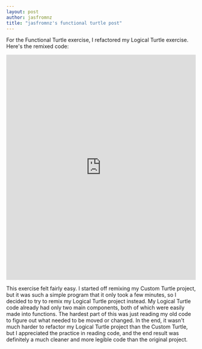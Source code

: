 ```yaml
---
layout: post
author: jasfromnz
title: "jasfromnz's functional turtle post"
---
```


For the Functional Turtle exercise, I refactored my Logical Turtle exercise. Here's the remixed code:
<iframe src="https://trinket.io/embed/python/0ad33ad5ab" width="100%" height="600" frameborder="0" marginwidth="0" marginheight="0" allowfullscreen></iframe>

This exercise felt fairly easy. I started off remixing my Custom Turtle project, but it was such a simple program that it only took a few minutes, so I decided to try to remix my Logical Turtle project instead. My Logical Turtle code already had only two main components, both of which were easily made into functions. The hardest part of this was just reading my old code to figure out what needed to be moved or changed. In the end, it wasn't much harder to refactor my Logical Turtle project than the Custom Turtle, but I appreciated the practice in reading code, and the end result was definitely a much cleaner and more legible code than the original project.

